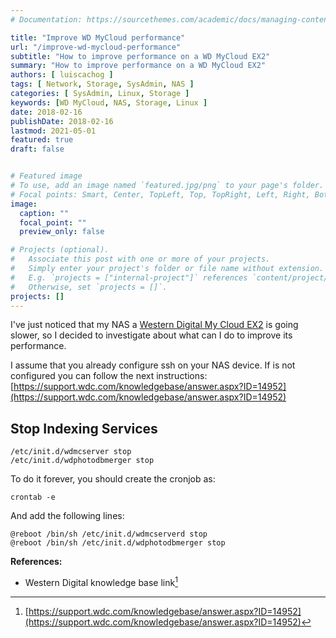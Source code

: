 ```yaml
---
# Documentation: https://sourcethemes.com/academic/docs/managing-content/

title: "Improve WD MyCloud performance"
url: "/improve-wd-mycloud-performance"
subtitle: "How to improve performance on a WD MyCloud EX2"
summary: "How to improve performance on a WD MyCloud EX2"
authors: [ luiscachog ]
tags: [ Network, Storage, SysAdmin, NAS ]
categories: [ SysAdmin, Linux, Storage ]
keywords: [WD MyCloud, NAS, Storage, Linux ]
date: 2018-02-16
publishDate: 2018-02-16
lastmod: 2021-05-01
featured: true
draft: false


# Featured image
# To use, add an image named `featured.jpg/png` to your page's folder.
# Focal points: Smart, Center, TopLeft, Top, TopRight, Left, Right, BottomLeft, Bottom, BottomRight.
image:
  caption: ""
  focal_point: ""
  preview_only: false

# Projects (optional).
#   Associate this post with one or more of your projects.
#   Simply enter your project's folder or file name without extension.
#   E.g. `projects = ["internal-project"]` references `content/project/deep-learning/index.md`.
#   Otherwise, set `projects = []`.
projects: []
---
```


I've just noticed that my NAS a [Western Digital My Cloud EX2](https://www.wdc.com/products/network-attached-storage/my-cloud-expert-series-ex2-ultra.html) is going slower,
so I decided to investigate about what can I do to improve its performance.

I assume that you already configure ssh on your NAS device.
If is not configured you can follow the next instructions: [https://support.wdc.com/knowledgebase/answer.aspx?ID=14952](https://support.wdc.com/knowledgebase/answer.aspx?ID=14952)

## Stop Indexing Services

```shell
/etc/init.d/wdmcserver stop
/etc/init.d/wdphotodbmerger stop
```

To do it forever, you should create the cronjob as:

```shell
crontab -e
```

And add the following lines:

```shell
@reboot /bin/sh /etc/init.d/wdmcserverd stop
@reboot /bin/sh /etc/init.d/wdphotodbmerger stop
```

**References:**

- Western Digital knowledge base link[^1]

[^1]: [https://support.wdc.com/knowledgebase/answer.aspx?ID=14952](https://support.wdc.com/knowledgebase/answer.aspx?ID=14952)
